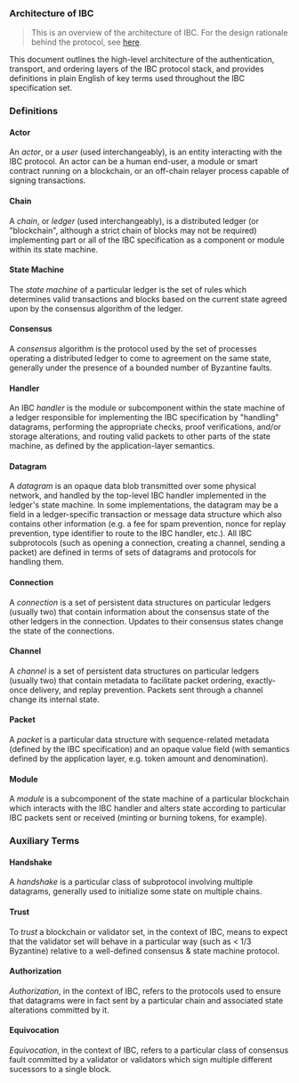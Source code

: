 ### Architecture of IBC

> This is an overview of the architecture of IBC. For the design rationale behind the protocol, see [here](./WHY_IBC.md).

This document outlines the high-level architecture of the authentication, transport, and ordering layers of the IBC protocol stack, and provides definitions in plain English of key terms used throughout the IBC specification set.

### Definitions

#### Actor

An *actor*, or a *user* (used interchangeably), is an entity interacting with the IBC protocol. An actor can be a human end-user, a module or smart contract running on a blockchain, or an off-chain relayer process capable of signing transactions.

#### Chain

A *chain*, or *ledger* (used interchangeably), is a distributed ledger (or "blockchain", although a strict chain of blocks may not be required) implementing part or all of the IBC specification as a component or module within its state machine.

#### State Machine

The *state machine* of a particular ledger is the set of rules which determines valid transactions and blocks based on the current state agreed upon by the consensus algorithm of the ledger.

#### Consensus

A *consensus* algorithm is the protocol used by the set of processes operating a distributed ledger to come to agreement on the same state, generally under the presence of a bounded number of Byzantine faults.

#### Handler

An IBC *handler* is the module or subcomponent within the state machine of a ledger responsible for implementing the IBC specification by "handling" datagrams, performing the appropriate checks, proof verifications, and/or storage alterations, and routing valid packets to other parts of the state machine, as defined by the application-layer semantics.

#### Datagram

A *datagram* is an opaque data blob transmitted over some physical network, and handled by the top-level IBC handler implemented in the ledger's state machine. In some implementations, the datagram may be a field in a ledger-specific transaction or message data structure which also contains other information (e.g. a fee for spam prevention, nonce for replay prevention, type identifier to route to the IBC handler, etc.). All IBC subprotocols (such as opening a connection, creating a channel, sending a packet) are defined in terms of sets of datagrams and protocols for handling them.

#### Connection

A *connection* is a set of persistent data structures on particular ledgers (usually two) that contain information about the consensus state of the other ledgers in the connection. Updates to their consensus states change the state of the connections.

#### Channel

A *channel* is a set of persistent data structures on particular ledgers (usually two) that contain metadata to facilitate packet ordering, exactly-once delivery, and replay prevention. Packets sent through a channel change its internal state.

#### Packet

A *packet* is a particular data structure with sequence-related metadata (defined by the IBC specification) and an opaque value field (with semantics defined by the application layer, e.g. token amount and denomination).

#### Module

A *module* is a subcomponent of the state machine of a particular blockchain which interacts with the IBC handler and alters state according to particular IBC packets sent or received (minting or burning tokens, for example).

### Auxiliary Terms

#### Handshake

A *handshake* is a particular class of subprotocol involving multiple datagrams, generally used to initialize some state on multiple chains.

#### Trust

To *trust* a blockchain or validator set, in the context of IBC, means to expect that the validator set will behave in a particular way (such as < 1/3 Byzantine) relative to a well-defined consensus & state machine protocol.

#### Authorization

*Authorization*, in the context of IBC, refers to the protocols used to ensure that datagrams were in fact sent by a particular chain and associated state alterations committed by it. 

#### Equivocation

*Equivocation*, in the context of IBC, refers to a particular class of consensus fault committed by a validator or validators which sign multiple different sucessors to a single block.
